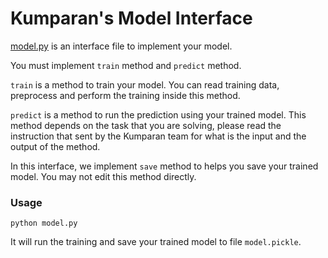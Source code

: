 # Kumparan's Model Interface

[model.py](./model.py) is an interface file to implement 
your model.

You must implement `train` method and `predict` method.

`train` is a method to train your model. You can read
training data, preprocess and perform the training inside
this method.

`predict` is a method to run the prediction using your
trained model. This method depends on the task that you
are solving, please read the instruction that sent by
the Kumparan team for what is the input and the output
of the method.

In this interface, we implement `save` method to helps you
save your trained model. You may not edit this method 
directly.


### Usage

    python model.py

It will run the training and save your trained model to
file `model.pickle`.
